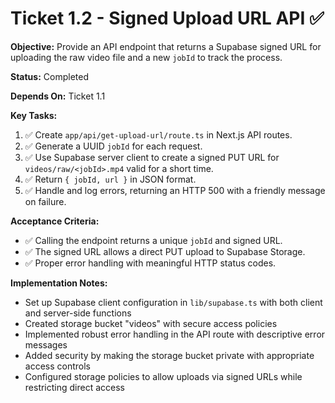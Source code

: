 # Ticket 1.2 - Signed Upload URL API ✅

**Objective:** Provide an API endpoint that returns a Supabase signed URL for uploading the raw video file and a new `jobId` to track the process.

**Status:** Completed

**Depends On:** Ticket 1.1

**Key Tasks:**
1. ✅ Create `app/api/get-upload-url/route.ts` in Next.js API routes.
2. ✅ Generate a UUID `jobId` for each request.
3. ✅ Use Supabase server client to create a signed PUT URL for `videos/raw/<jobId>.mp4` valid for a short time.
4. ✅ Return `{ jobId, url }` in JSON format.
5. ✅ Handle and log errors, returning an HTTP 500 with a friendly message on failure.

**Acceptance Criteria:**
- ✅ Calling the endpoint returns a unique `jobId` and signed URL.
- ✅ The signed URL allows a direct PUT upload to Supabase Storage.
- ✅ Proper error handling with meaningful HTTP status codes.

**Implementation Notes:**
- Set up Supabase client configuration in `lib/supabase.ts` with both client and server-side functions
- Created storage bucket "videos" with secure access policies
- Implemented robust error handling in the API route with descriptive error messages
- Added security by making the storage bucket private with appropriate access controls
- Configured storage policies to allow uploads via signed URLs while restricting direct access
